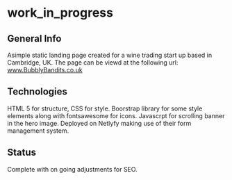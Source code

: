 # work_in_progress
## General Info
Asimple static landing page created for a wine trading start up based in Cambridge, UK. The page can be viewd at the following url: www.BubblyBandits.co.uk 

## Technologies
HTML 5 for structure, CSS for style. Boorstrap library for some style elements along with fontsawesome for icons. Javascrpt for scrolling banner in the hero image.
Deployed on Netlyfy making use of their form management system.

## Status
Complete with on going adjustments for SEO.
